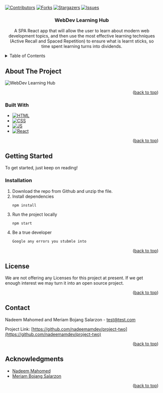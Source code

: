 <!-- @format -->

<!-- PROJECT SHIELDS -->
<!--
*** I'm using markdown "reference style" links for readability.
*** Reference links are enclosed in brackets [ ] instead of parentheses ( ).
*** See the bottom of this document for the declaration of the reference variables
*** for contributors-url, forks-url, etc. This is an optional, concise syntax you may use.
*** https://www.markdownguide.org/basic-syntax/#reference-style-links
-->

[![Contributors][contributors-shield]][contributors-url]
[![Forks][forks-shield]][forks-url]
[![Stargazers][stars-shield]][stars-url]
[![Issues][issues-shield]][issues-url]

<h3 align="center">WebDev Learning Hub</h3>

  <p align="center">
A SPA React app that will allow the user to learn about modern web development topics, and then use the most effective learning techniques (Active Recall and Spaced Repetition) to ensure what is learnt sticks, so time spent learning turns into dividends.
    <br />

<!-- TABLE OF CONTENTS -->
<details>
  <summary>Table of Contents</summary>
  <ol>
    <li>
      <a href="#about-the-project">About The Project</a>
      <ul>
        <li><a href="#built-with">Built With</a></li>
      </ul>
    </li>
    <li>
      <a href="#getting-started">Getting Started</a>
      <ul>
        <li><a href="#installation">Installation</a></li>
      </ul>
    </li>
    <li><a href="#license">License</a></li>
    <li><a href="#contact">Contact</a></li>
    <li><a href="#acknowledgments">Acknowledgments</a></li>
  </ol>
</details>

<!-- ABOUT THE PROJECT -->

## About The Project

![WebDev Learning Hub](https://project-two-edx-meriam-and-nadeem.netlify.app/)



<p align="right">(<a href="#readme-top">back to top</a>)</p>

### Built With

-   [![HTML][HTML5]][HTML5-url]
-   [![CSS][CSS3]][CSS3-url]
-   [![JS][JavaScript]][JavaScript-url]
-   [![React][React.js]][React-url]

<p align="right">(<a href="#readme-top">back to top</a>)</p>

<!-- GETTING STARTED -->

## Getting Started

To get started, just keep on reading!

### Installation

1. Download the repo from Github and unzip the file.
2. Install dependencies
    ```
    npm install
    ```
3. Run the project locally
    ```sh
    npm start
    ```
4. Be a true developer
    ```js
    Google any errors you stubmle into
    ```

<p align="right">(<a href="#readme-top">back to top</a>)</p>

<!-- LICENSE -->

## License

We are not offering any Licenses for this project at present. If we get enough interest we may turn it into an open source project.

<p align="right">(<a href="#readme-top">back to top</a>)</p>

<!-- CONTACT -->

## Contact

Nadeem Mahomed and Meriam Bojang Salarzon - test@test.com

Project Link: [https://github.com/nadeemamdev/project-two](https://github.com/nadeemamdev/project-two)

<p align="right">(<a href="#readme-top">back to top</a>)</p>

<!-- ACKNOWLEDGMENTS -->

## Acknowledgments

-   [Nadeem Mahomed](https://github.com/nadeemamdev/)
-   [Meriam Bojang Salarzon](https://github.com/Msalarzon)

<p align="right">(<a href="#readme-top">back to top</a>)</p>

<!-- MARKDOWN LINKS & IMAGES -->
<!-- https://www.markdownguide.org/basic-syntax/#reference-style-links -->

[contributors-shield]: https://img.shields.io/github/contributors/nadeemamdev/project-two.svg?style=for-the-badge
[contributors-url]: https://github.com/nadeemamdev/project-two/graphs/contributors
[forks-shield]: https://img.shields.io/github/forks/nadeemamdev/project-two.svg?style=for-the-badge
[forks-url]: https://github.com/nadeemamdev/project-two/network/members
[stars-shield]: https://img.shields.io/github/stars/nadeemamdev/project-two.svg?style=for-the-badge
[stars-url]: https://github.com/nadeemamdev/project-two/stargazers
[issues-shield]: https://img.shields.io/github/issues/nadeemamdev/project-two.svg?style=for-the-badge
[issues-url]: https://github.com/nadeemamdev/project-two/issues
[license-shield]: https://img.shields.io/github/license/nadeemamdev/project-two.svg?style=for-the-badge
[license-url]: https://github.com/nadeemamdev/project-two/blob/master/LICENSE.txt
[linkedin-shield]: https://img.shields.io/badge/-LinkedIn-black.svg?style=for-the-badge&logo=linkedin&colorB=555
[linkedin-url]: https://linkedin.com/in/linkedin_username
[product-screenshot]: images/screenshot.png
[Next.js]: https://img.shields.io/badge/next.js-000000?style=for-the-badge&logo=nextdotjs&logoColor=white
[Next-url]: https://nextjs.org/
[React.js]: https://img.shields.io/badge/React-20232A?style=for-the-badge&logo=react&logoColor=61DAFB
[React-url]: https://reactjs.org/
[Vue.js]: https://img.shields.io/badge/Vue.js-35495E?style=for-the-badge&logo=vuedotjs&logoColor=4FC08D
[Vue-url]: https://vuejs.org/
[Angular.io]: https://img.shields.io/badge/Angular-DD0031?style=for-the-badge&logo=angular&logoColor=white
[Angular-url]: https://angular.io/
[Svelte.dev]: https://img.shields.io/badge/Svelte-4A4A55?style=for-the-badge&logo=svelte&logoColor=FF3E00
[Svelte-url]: https://svelte.dev/
[Laravel.com]: https://img.shields.io/badge/Laravel-FF2D20?style=for-the-badge&logo=laravel&logoColor=white
[Laravel-url]: https://laravel.com
[Bootstrap.com]: https://img.shields.io/badge/Bootstrap-563D7C?style=for-the-badge&logo=bootstrap&logoColor=white
[Bootstrap-url]: https://getbootstrap.com
[JQuery.com]: https://img.shields.io/badge/jQuery-0769AD?style=for-the-badge&logo=jquery&logoColor=white
[JQuery-url]: https://jquery.com
[HTML5]: https://img.shields.io/badge/HTML5-E34F26?style=for-the-badge&logo=html5&logoColor=white
[HTML5-url]: https://developer.mozilla.org/en-US/docs/Web/Guide/HTML/HTML5
[CSS3]: https://img.shields.io/badge/CSS3-1572B6?style=for-the-badge&logo=css3&logoColor=white
[CSS3-url]: https://developer.mozilla.org/en-US/docs/Web/CSS
[JavaScript]: https://img.shields.io/badge/JavaScript-F7DF1E?style=for-the-badge&logo=javascript&logoColor=black
[JavaScript-url]: https://developer.mozilla.org/en-US/docs/Web/JavaScript
